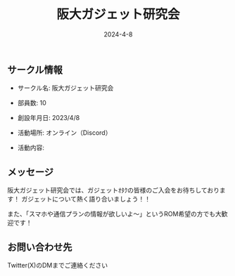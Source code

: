 ﻿---
title: '阪大ガジェット研究会'
excerpt: ''
date: '2024-4-8'
iconImage: '/assets/020/icon.png'
coverImage: '/assets/020/cover.jpg'
ogImage:
  url: '/assets/020/icon.png'
tags:
  - 'サークル'
  - '活動中'
---

## サークル情報
- サークル名: 阪大ガジェット研究会
- 部員数: 10
- 創設年月日: 2023/4/8
- 活動場所: オンライン（Discord）

- 活動内容:

## メッセージ
阪大ガジェット研究会では、ガジェットｵﾀｸの皆様のご入会をお待ちしております！ 
ガジェットについて熱く語り合いましょう！！

また、「スマホや通信プランの情報が欲しいよ～」というROM希望の方でも大歓迎です！

## お問い合わせ先
Twitter(X)のDMまでご連絡ください

